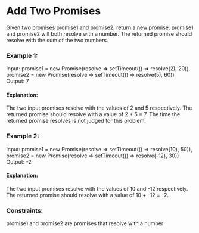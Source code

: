 # Add Two Promises

Given two promises promise1 and promise2, return a new promise. promise1 and promise2 will both resolve with a number. The returned promise should resolve with the sum of the two numbers.

### Example 1:

Input:
promise1 = new Promise(resolve => setTimeout(() => resolve(2), 20)),
promise2 = new Promise(resolve => setTimeout(() => resolve(5), 60))
Output: 7

#### Explanation:

The two input promises resolve with the values of 2 and 5 respectively. The returned promise should resolve with a value of 2 + 5 = 7. The time the returned promise resolves is not judged for this problem.

### Example 2:

Input:
promise1 = new Promise(resolve => setTimeout(() => resolve(10), 50)),
promise2 = new Promise(resolve => setTimeout(() => resolve(-12), 30))
Output: -2

#### Explanation:

The two input promises resolve with the values of 10 and -12 respectively. The returned promise should resolve with a value of 10 + -12 = -2.

### Constraints:

promise1 and promise2 are promises that resolve with a number
